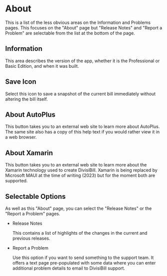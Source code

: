 ﻿# About

This is a list of the less obvious areas on the Information and Problems pages. This focuses on the "About" page but "Release Notes" and "Report a Problem" are selectable from the list at the bottom of the page. 

## Information

This area describes the version of the app, whether it is the Professional or Basic Edition, and when it was built.

## Save Icon

Select this icon to save a snapshot of the current bill immediately without altering the bill itself.

## About AutoPlus

This button takes you to an external web site to learn more about AutoPlus. The same site also has a copy of this help text if you would rather view it in a web browser.

## About Xamarin

This button takes you to an external web site to learn more about the Xamarin technology used to create DivisiBill. Xamarin is being replaced by Microsoft MAUI at the time of writing (2023) but for the moment both are supported.

## Selectable Options

As well as this "About" page, you can select the "Release Notes" or the "Report a Problem" pages.

- Release Notes

    This contains a list of highlights of the changes in the current and previous releases.

- Report a Problem

    Use this option if you want to send something to the support team. It offers a text page pre-populated with some data where you can enter additional problem details to email to DivisiBill support.
